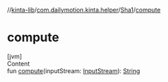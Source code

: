 //[kinta-lib](../../../index.md)/[com.dailymotion.kinta.helper](../index.md)/[Sha1](index.md)/[compute](compute.md)



# compute  
[jvm]  
Content  
fun [compute](compute.md)(inputStream: [InputStream](https://docs.oracle.com/javase/8/docs/api/java/io/InputStream.html)): [String](https://kotlinlang.org/api/latest/jvm/stdlib/kotlin/-string/index.html)  



